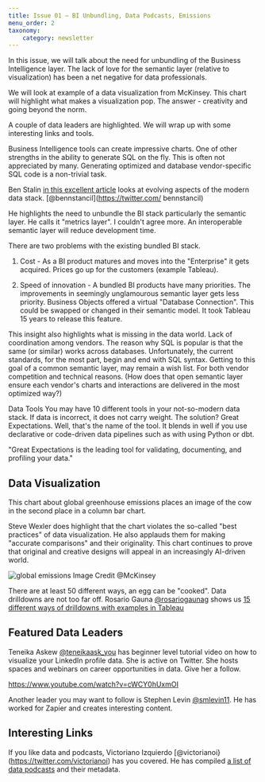 ```yaml
---
title: Issue 01 – BI Unbundling, Data Podcasts, Emissions
menu_order: 2
taxonomy:
    category: newsletter
---
```


In this issue, we will talk about the need for unbundling of the Business Intelligence layer. The lack of love for the semantic layer (relative to visualization) has been a net negative for data professionals. 

We will look at example of a data visualization from McKinsey. This chart will highlight what makes a visualization pop. The answer - creativity and going beyond the norm. 

A couple of data leaders are highlighted. We will wrap up with some interesting links and tools. 

 
Business Intelligence tools can create impressive charts. One of other strengths in the ability to generate SQL on the fly. This is often not appreciated by many. Generating optimized and database vendor-specific SQL code is a non-trivial task.


Ben Stalin [in this excellent article](https://benn.substack.com/p/entity-layer) looks at evolving aspects of the modern data stack. [@bennstancil](https://twitter.com/ bennstancil)


He highlights the need to unbundle the BI stack particularly the semantic layer. He calls it "metrics layer". I couldn't agree more. An interoperable semantic layer will reduce development time. 


There are two problems with the existing bundled BI stack.
1. Cost - As a BI product matures and moves into the "Enterprise" it gets acquired. Prices go up for the customers (example Tableau).


2. Speed of innovation - A bundled BI products have many priorities. The improvements in seemingly unglamourous semantic layer gets less priority. Business Objects offered a virtual "Database Connection".  This could be swapped or changed in their semantic model. It took Tableau 15 years to release this feature. 


This insight also highlights what is missing in the data world. Lack of coordination among vendors. The reason why SQL is popular is that the same (or similar) works across databases. Unfortunately, the current standards, for the most part, begin and end with SQL syntax. 
Getting to this goal of a common semantic layer, may remain a wish list. For both vendor competition and technical reasons. (How does that open semantic layer ensure each vendor's charts and interactions are delivered in the most optimized way?)

Data Tools
You may have 10 different tools in your not-so-modern data stack.  If data is incorrect, it does not carry weight. The solution? 
Great Expectations.
Well, that's the name of the tool. It blends in well if you use declarative or code-driven data pipelines such as with using Python or dbt.  

"Great Expectations is the leading tool for validating, documenting, and profiling your data."
 
## Data Visualization
 This chart about global greenhouse emissions places an image of the cow in the second place in a column bar chart. 


Steve Wexler does highlight that the chart violates the so-called "best practices" of data visualization.  He also applauds them for making "accurate comparisons" and their originality.  This chart continues to prove that original and creative designs will appeal in an increasingly AI-driven world. 


![global emissions](https://datawithdev.com/wp-content/uploads/2022/01/McKinsey_Cows.png)
Image Credit @McKinsey 


There are at least 50 different ways, an egg can be "cooked". Data drilldowns are not too far off. Rosario Gauna [@rosariogaunag](https://twitter.com/@rosariogaunag) shows us [15 different ways of drilldowns with examples in Tableau](https://twitter.com/rosariogaunag/status/1479439811001950213/photo/1)
## Featured Data Leaders
 Teneika Askew [@teneikaask_you](https://twitter.com/teneikaask_you) has beginner level tutorial video on how to visualize your LinkedIn profile data. She is active on Twitter. She hosts spaces and webinars on career opportunities in data. Give her a follow. 


https://www.youtube.com/watch?v=cWCY0hUxmOI


Another leader you may want to follow is Stephen Levin [@smlevin11](https://twitter.com/smlevin11). He has worked for Zapier and creates interesting content.  
## Interesting Links
If you like data and podcasts, Victoriano Izquierdo [@victorianoi}(https://twitter.com/victorianoi) has you covered. He has compiled [a list of data podcasts](https://twitter.com/victorianoi/status/1474005721855545351) and their metadata.  

